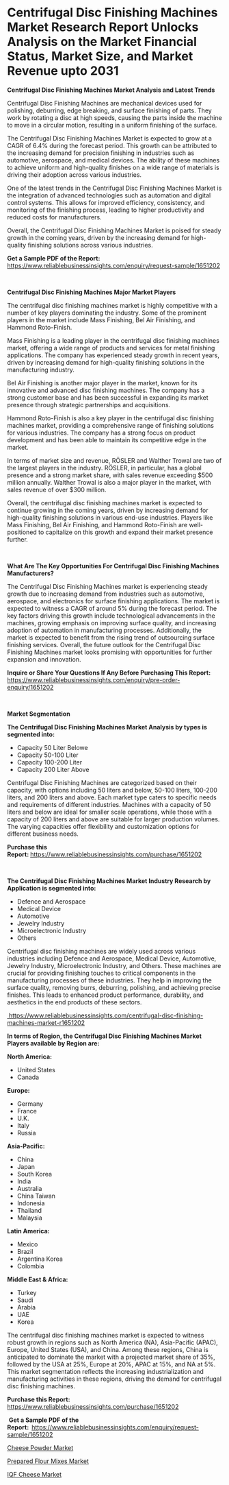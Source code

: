<p><h1>Centrifugal Disc Finishing Machines Market Research Report Unlocks Analysis on the Market Financial Status, Market Size, and Market Revenue upto 2031</h1></p><p><strong>Centrifugal Disc Finishing Machines Market Analysis and Latest Trends</strong></p>
<p><p>Centrifugal Disc Finishing Machines are mechanical devices used for polishing, deburring, edge breaking, and surface finishing of parts. They work by rotating a disc at high speeds, causing the parts inside the machine to move in a circular motion, resulting in a uniform finishing of the surface.</p><p>The Centrifugal Disc Finishing Machines Market is expected to grow at a CAGR of 6.4% during the forecast period. This growth can be attributed to the increasing demand for precision finishing in industries such as automotive, aerospace, and medical devices. The ability of these machines to achieve uniform and high-quality finishes on a wide range of materials is driving their adoption across various industries.</p><p>One of the latest trends in the Centrifugal Disc Finishing Machines Market is the integration of advanced technologies such as automation and digital control systems. This allows for improved efficiency, consistency, and monitoring of the finishing process, leading to higher productivity and reduced costs for manufacturers.</p><p>Overall, the Centrifugal Disc Finishing Machines Market is poised for steady growth in the coming years, driven by the increasing demand for high-quality finishing solutions across various industries.</p></p>
<p><strong>Get a Sample PDF of the Report:&nbsp;</strong> <a href="https://www.reliablebusinessinsights.com/enquiry/request-sample/1651202">https://www.reliablebusinessinsights.com/enquiry/request-sample/1651202</a></p>
<p>&nbsp;</p>
<p><strong>Centrifugal Disc Finishing Machines Major Market Players</strong></p>
<p><p>The centrifugal disc finishing machines market is highly competitive with a number of key players dominating the industry. Some of the prominent players in the market include Mass Finishing, Bel Air Finishing, and Hammond Roto-Finish.</p><p>Mass Finishing is a leading player in the centrifugal disc finishing machines market, offering a wide range of products and services for metal finishing applications. The company has experienced steady growth in recent years, driven by increasing demand for high-quality finishing solutions in the manufacturing industry.</p><p>Bel Air Finishing is another major player in the market, known for its innovative and advanced disc finishing machines. The company has a strong customer base and has been successful in expanding its market presence through strategic partnerships and acquisitions.</p><p>Hammond Roto-Finish is also a key player in the centrifugal disc finishing machines market, providing a comprehensive range of finishing solutions for various industries. The company has a strong focus on product development and has been able to maintain its competitive edge in the market.</p><p>In terms of market size and revenue, RÖSLER and Walther Trowal are two of the largest players in the industry. RÖSLER, in particular, has a global presence and a strong market share, with sales revenue exceeding $500 million annually. Walther Trowal is also a major player in the market, with sales revenue of over $300 million.</p><p>Overall, the centrifugal disc finishing machines market is expected to continue growing in the coming years, driven by increasing demand for high-quality finishing solutions in various end-use industries. Players like Mass Finishing, Bel Air Finishing, and Hammond Roto-Finish are well-positioned to capitalize on this growth and expand their market presence further.</p></p>
<p>&nbsp;</p>
<p><strong>What Are The Key Opportunities For Centrifugal Disc Finishing Machines Manufacturers?</strong></p>
<p><p>The Centrifugal Disc Finishing Machines market is experiencing steady growth due to increasing demand from industries such as automotive, aerospace, and electronics for surface finishing applications. The market is expected to witness a CAGR of around 5% during the forecast period. The key factors driving this growth include technological advancements in the machines, growing emphasis on improving surface quality, and increasing adoption of automation in manufacturing processes. Additionally, the market is expected to benefit from the rising trend of outsourcing surface finishing services. Overall, the future outlook for the Centrifugal Disc Finishing Machines market looks promising with opportunities for further expansion and innovation.</p></p>
<p><strong>Inquire or Share Your Questions If Any Before Purchasing This Report:</strong> <a href="https://www.reliablebusinessinsights.com/enquiry/pre-order-enquiry/1651202">https://www.reliablebusinessinsights.com/enquiry/pre-order-enquiry/1651202</a></p>
<p>&nbsp;</p>
<p><strong>Market Segmentation</strong></p>
<p><strong>The Centrifugal Disc Finishing Machines Market Analysis by types is segmented into:</strong></p>
<p><ul><li>Capacity 50 Liter Belowe</li><li>Capacity 50-100 Liter</li><li>Capacity 100-200 Liter</li><li>Capacity 200 Liter Above</li></ul></p>
<p><p>Centrifugal Disc Finishing Machines are categorized based on their capacity, with options including 50 liters and below, 50-100 liters, 100-200 liters, and 200 liters and above. Each market type caters to specific needs and requirements of different industries. Machines with a capacity of 50 liters and below are ideal for smaller scale operations, while those with a capacity of 200 liters and above are suitable for larger production volumes. The varying capacities offer flexibility and customization options for different business needs.</p></p>
<p><strong>Purchase this Report:&nbsp;</strong><a href="https://www.reliablebusinessinsights.com/purchase/1651202">https://www.reliablebusinessinsights.com/purchase/1651202</a></p>
<p>&nbsp;</p>
<p><strong>The Centrifugal Disc Finishing Machines Market Industry Research by Application is segmented into:</strong></p>
<p><ul><li>Defence and Aerospace</li><li>Medical Device</li><li>Automotive</li><li>Jewelry Industry</li><li>Microelectronic Industry</li><li>Others</li></ul></p>
<p><p>Centrifugal disc finishing machines are widely used across various industries including Defence and Aerospace, Medical Device, Automotive, Jewelry Industry, Microelectronic Industry, and Others. These machines are crucial for providing finishing touches to critical components in the manufacturing processes of these industries. They help in improving the surface quality, removing burrs, deburring, polishing, and achieving precise finishes. This leads to enhanced product performance, durability, and aesthetics in the end products of these sectors.</p></p>
<p><a href="https://www.reliablebusinessinsights.com/centrifugal-disc-finishing-machines-market-r1651202">&nbsp;https://www.reliablebusinessinsights.com/centrifugal-disc-finishing-machines-market-r1651202</a></p>
<p><strong>In terms of Region, the Centrifugal Disc Finishing Machines Market Players available by Region are:</strong></p>
<p>
    <p> <strong> North America: </strong>
        <ul>
            <li>United States</li>
            <li>Canada</li>
        </ul>
        </p> 
    <p> <strong> Europe: </strong>
        <ul>
            <li>Germany</li>
            <li>France</li>
            <li>U.K.</li>
            <li>Italy</li>
            <li>Russia</li>
        </ul>
        </p> 
    <p> <strong> Asia-Pacific: </strong>
        <ul>
            <li>China</li>
            <li>Japan</li>
            <li>South Korea</li>
            <li>India</li>
            <li>Australia</li>
            <li>China Taiwan</li>
            <li>Indonesia</li>
            <li>Thailand</li>
            <li>Malaysia</li>
        </ul>
        </p> 
    <p> <strong> Latin America: </strong>
        <ul>
            <li>Mexico</li>
            <li>Brazil</li>
            <li>Argentina Korea</li>
            <li>Colombia</li>
        </ul>
        </p> 
    <p> <strong> Middle East & Africa: </strong>
        <ul>
            <li>Turkey</li>
            <li>Saudi</li>
            <li>Arabia</li>
            <li>UAE</li>
            <li>Korea</li>
        </ul>
    </p>
    </p>
<p><p>The centrifugal disc finishing machines market is expected to witness robust growth in regions such as North America (NA), Asia-Pacific (APAC), Europe, United States (USA), and China. Among these regions, China is anticipated to dominate the market with a projected market share of 35%, followed by the USA at 25%, Europe at 20%, APAC at 15%, and NA at 5%. This market segmentation reflects the increasing industrialization and manufacturing activities in these regions, driving the demand for centrifugal disc finishing machines.</p></p>
<p><strong>Purchase this Report: </strong><a href="https://www.reliablebusinessinsights.com/purchase/1651202">https://www.reliablebusinessinsights.com/purchase/1651202</a></p>
<p>&nbsp;<strong>Get a Sample PDF of the Report:&nbsp;&nbsp;</strong><a href="https://www.reliablebusinessinsights.com/enquiry/request-sample/1651202">https://www.reliablebusinessinsights.com/enquiry/request-sample/1651202</a></p>
<p><strong></strong></p>
<p><p><a href="https://github.com/BryceTownsendr/Market-Research-Report-List-5/blob/main/cheese-powder-market.md">Cheese Powder Market</a></p><p><a href="https://github.com/juancolorado15/Market-Research-Report-List-3/blob/main/prepared-flour-mixes-market.md">Prepared Flour Mixes Market</a></p><p><a href="https://github.com/mahnoor2003/Market-Research-Report-List-5/blob/main/iqf-cheese-market.md">IQF Cheese Market</a></p></p>